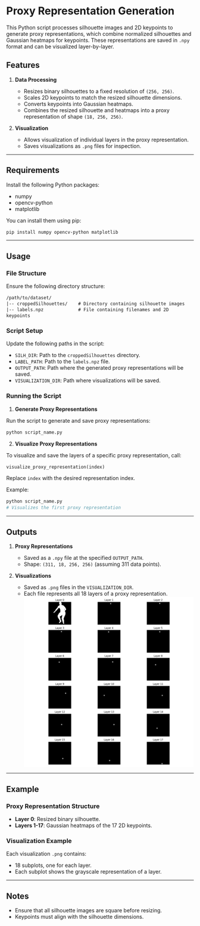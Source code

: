 # Proxy Representation Generation

This Python script processes silhouette images and 2D keypoints to generate proxy representations, which combine normalized silhouettes and Gaussian heatmaps for keypoints. These representations are saved in `.npy` format and can be visualized layer-by-layer.

## Features
1. **Data Processing**
   - Resizes binary silhouettes to a fixed resolution of `(256, 256)`.
   - Scales 2D keypoints to match the resized silhouette dimensions.
   - Converts keypoints into Gaussian heatmaps.
   - Combines the resized silhouette and heatmaps into a proxy representation of shape `(18, 256, 256)`.

2. **Visualization**
   - Allows visualization of individual layers in the proxy representation.
   - Saves visualizations as `.png` files for inspection.

---

## Requirements

Install the following Python packages:

- numpy
- opencv-python
- matplotlib

You can install them using pip:
```bash
pip install numpy opencv-python matplotlib
```

---

## Usage

### File Structure
Ensure the following directory structure:

```
/path/to/dataset/
|-- croppedSilhouettes/    # Directory containing silhouette images
|-- labels.npz             # File containing filenames and 2D keypoints
```

### Script Setup
Update the following paths in the script:
- `SILH_DIR`: Path to the `croppedSilhouettes` directory.
- `LABEL_PATH`: Path to the `labels.npz` file.
- `OUTPUT_PATH`: Path where the generated proxy representations will be saved.
- `VISUALIZATION_DIR`: Path where visualizations will be saved.

### Running the Script

1. **Generate Proxy Representations**

Run the script to generate and save proxy representations:
```bash
python script_name.py
```

2. **Visualize Proxy Representations**

To visualize and save the layers of a specific proxy representation, call:
```python
visualize_proxy_representation(index)
```
Replace `index` with the desired representation index.

Example:
```bash
python script_name.py
# Visualizes the first proxy representation
```

---

## Outputs

1. **Proxy Representations**
   - Saved as a `.npy` file at the specified `OUTPUT_PATH`.
   - Shape: `(311, 18, 256, 256)` (assuming 311 data points).

2. **Visualizations**
   - Saved as `.png` files in the `VISUALIZATION_DIR`.
   - Each file represents all 18 layers of a proxy representation.
![Example Visualization](./example_comparison.png "Visualization Example")
---

## Example

### Proxy Representation Structure
- **Layer 0**: Resized binary silhouette.
- **Layers 1-17**: Gaussian heatmaps of the 17 2D keypoints.

### Visualization Example
Each visualization `.png` contains:
- 18 subplots, one for each layer.
- Each subplot shows the grayscale representation of a layer.

---

## Notes
- Ensure that all silhouette images are square before resizing.
- Keypoints must align with the silhouette dimensions.